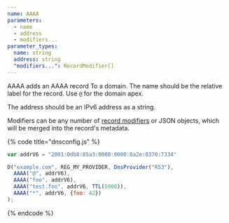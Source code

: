 ```yaml
---
name: AAAA
parameters:
  - name
  - address
  - modifiers...
parameter_types:
  name: string
  address: string
  "modifiers...": RecordModifier[]
---
```


AAAA adds an AAAA record To a domain. The name should be the relative label for the record. Use `@` for the domain apex.

The address should be an IPv6 address as a string.

Modifiers can be any number of [record modifiers](https://docs.dnscontrol.org/language-reference/record-modifiers) or JSON objects, which will be merged into the record's metadata.

{% code title="dnsconfig.js" %}
```javascript
var addrV6 = "2001:0db8:85a3:0000:0000:8a2e:0370:7334"

D("example.com", REG_MY_PROVIDER, DnsProvider("R53"),
  AAAA("@", addrV6),
  AAAA("foo", addrV6),
  AAAA("test.foo", addrV6, TTL(5000)),
  AAAA("*", addrV6, {foo: 42})
);
```
{% endcode %}
